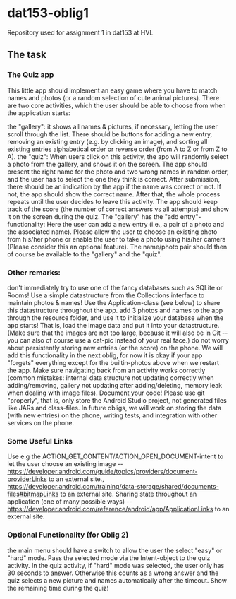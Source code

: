 # dat153-oblig1
Repository used for assignment 1 in dat153 at HVL

## The task
### The Quiz app
This little app should implement an easy game where you have to match names and photos (or a random selection of cute animal pictures). There are two core activities, which the user should be able to choose from when the application starts:

the "gallery": it shows all names & pictures, if necessary, letting the user scroll through the list. There should be buttons for adding a new entry, removing an existing entry (e.g. by clicking an image), and sorting all existing entries alphabetical order or reverse order (from A to Z or from Z to A).
the "quiz": When users click on this activity, the app will randomly select a photo from the gallery, and shows it on the screen. The app should present the right name for the photo and two wrong names in random order, and the user has to select the one they think is correct. After submission, there should be an indication by the app if the name was correct or not. If not, the app should show the correct name. After that, the whole process repeats until the user decides to leave this activity. The app should keep track of the score (the number of correct answers vs all attempts) and show it on the screen during the quiz.
The "gallery" has the "add entry"-functionality: Here the user can add a new entry (i.e., a pair of a photo and the associated name). Please allow the user to choose an existing photo from his/her phone or enable the user to take a photo using his/her camera (Please consider this an optional feature). The name/photo pair should then of course be available to the "gallery" and the "quiz".

### Other remarks:

don't immediately try to use one of the fancy databases such as SQLite or Rooms! Use a simple datastructure from the Collections interface to maintain photos & names! Use the Application-class (see below) to share this datastructure throughout the app.
add 3 photos and names to the app through the resource folder, and use it to initialize your database when the app starts! That is, load the image data and put it into your datastructure. (Make sure that the images are not too large, because it will also be in Git -- you can also of course use a cat-pic instead of your real face.)
do not worry about persistently storing new entries (or the score) on the phone. We will add this functionality in the next oblig, for now it is okay if your app "forgets" everything except for the builtin-photos above when we restart the app.
Make sure navigating back from an activity works correctly (common mistakes: internal data structure not updating correctly when adding/removing, gallery not updating after adding/deleting, memory leak when dealing with image files).
Document your code!
Please use git "properly", that is, only store the Android Studio project, not generated files like JARs and class-files.
In future obligs, we will work on storing the data (with new entries) on the phone, writing tests, and integration with other services on the phone.

### Some Useful Links
Use e.g the ACTION_GET_CONTENT/ACTION_OPEN_DOCUMENT-intent to let the user choose an existing image -- https://developer.android.com/guide/topics/providers/document-providerLinks to an external site., 
https://developer.android.com/training/data-storage/shared/documents-files#bitmapLinks to an external site.
Sharing state throughout an application (one of many possible ways) -- https://developer.android.com/reference/android/app/ApplicationLinks to an external site.

### Optional Functionality (for Oblig 2)
the main menu should have a switch to allow the user the select "easy" or "hard" mode. Pass the selected mode via the Intent-object to the quiz activity. In the quiz activity, if "hard" mode was selected, the user only has 30 seconds to answer. Otherwise this counts as a wrong answer and the quiz selects a new picture and names automatically after the timeout. Show the remaining time during the quiz!
